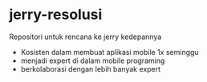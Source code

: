 # jerry-resolusi
Repositori untuk rencana ke jerry kedepannya
- Kosisten dalam membuat aplikasi mobile 1x seminggu
- menjadi expert di dalam mobile programing
- berkolaborasi  dengan lebih banyak expert
